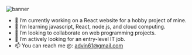 ![banner](https://github.com/Samyog2312/Samyog2312/assets/55477993/e2b2b800-5abb-4a9c-862d-d00a097ec7c2)


- 🔭 I’m currently working on a React website for a hobby project of mine.
- 🌱 I’m learning javascript, React, node.js, and cloud computing.
- 👯 I’m looking to collaborate on web programming projects.
- 🤔 I’m actively looking for an entry-level IT job.
- 📫 You can reach me @: advin61@gmail.com
